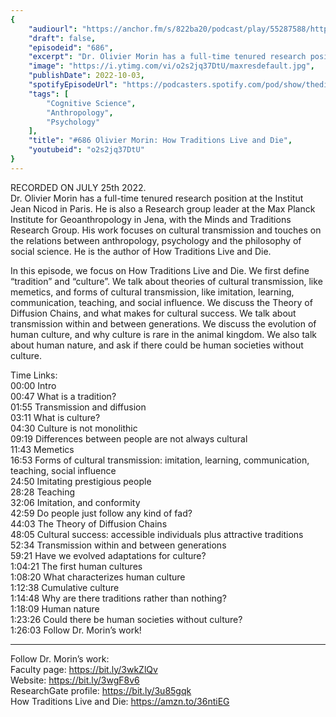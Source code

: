 ```yaml
---
{
	"audiourl": "https://anchor.fm/s/822ba20/podcast/play/55287588/https%3A%2F%2Fd3ctxlq1ktw2nl.cloudfront.net%2Fstaging%2F2022-6-25%2F0c0db731-ba34-1df8-ccfb-694bc4950420.m4a",
	"draft": false,
	"episodeid": "686",
	"excerpt": "Dr. Olivier Morin has a full-time tenured research position at the Institut Jean Nicod in Paris. He is also a Research group leader at the Max Planck Institute for Geoanthropology in Jena, with the Minds and Traditions Research Group. His work focuses on cultural transmission and touches on the relations between anthropology, psychology and the philosophy of social science. He is the author of How Traditions Live and Die.",
	"image": "https://i.ytimg.com/vi/o2s2jq37DtU/maxresdefault.jpg",
	"publishDate": 2022-10-03,
	"spotifyEpisodeUrl": "https://podcasters.spotify.com/pod/show/thedissenter/episodes/686-Olivier-Morin-How-Traditions-Live-and-Die-e1llob4",
	"tags": [
		"Cognitive Science",
		"Anthropology",
		"Psychology"
	],
	"title": "#686 Olivier Morin: How Traditions Live and Die",
	"youtubeid": "o2s2jq37DtU"
}
---
```

RECORDED ON JULY 25th 2022.  
Dr. Olivier Morin has a full-time tenured research position at the Institut Jean Nicod in Paris. He is also a Research group leader at the Max Planck Institute for Geoanthropology in Jena, with the Minds and Traditions Research Group. His work focuses on cultural transmission and touches on the relations between anthropology, psychology and the philosophy of social science. He is the author of How Traditions Live and Die.

In this episode, we focus on How Traditions Live and Die. We first define “tradition” and “culture”. We talk about theories of cultural transmission, like memetics, and forms of cultural transmission, like imitation, learning, communication, teaching, and social influence. We discuss the Theory of Diffusion Chains, and what makes for cultural success. We talk about transmission within and between generations. We discuss the evolution of human culture, and why culture is rare in the animal kingdom. We also talk about human nature, and ask if there could be human societies without culture.

Time Links:  
<time>00:00</time> Intro  
<time>00:47</time> What is a tradition?  
<time>01:55</time> Transmission and diffusion  
<time>03:11</time> What is culture?  
<time>04:30</time> Culture is not monolithic  
<time>09:19</time> Differences between people are not always cultural  
<time>11:43</time> Memetics  
<time>16:53</time> Forms of cultural transmission: imitation, learning, communication, teaching, social influence  
<time>24:50</time> Imitating prestigious people  
<time>28:28</time> Teaching  
<time>32:06</time> Imitation, and conformity  
<time>42:59</time> Do people just follow any kind of fad?  
<time>44:03</time> The Theory of Diffusion Chains  
<time>48:05</time> Cultural success: accessible individuals plus attractive traditions  
<time>52:34</time> Transmission within and between generations  
<time>59:21</time> Have we evolved adaptations for culture?  
<time>1:04:21</time> The first human cultures  
<time>1:08:20</time> What characterizes human culture  
<time>1:12:38</time> Cumulative culture  
<time>1:14:48</time> Why are there traditions rather than nothing?  
<time>1:18:09</time> Human nature  
<time>1:23:26</time> Could there be human societies without culture?  
<time>1:26:03</time> Follow Dr. Morin’s work!

---

Follow Dr. Morin’s work:  
Faculty page: https://bit.ly/3wkZlQv  
Website: https://bit.ly/3wgF8v6  
ResearchGate profile: https://bit.ly/3u85gqk  
How Traditions Live and Die: https://amzn.to/36ntiEG
